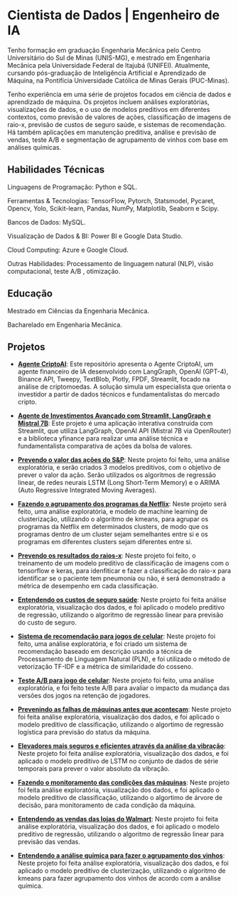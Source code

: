 ## <H1> Cientista de Dados | Engenheiro de IA </H1>

Tenho formação em graduação Engenharia Mecânica pelo Centro Universitário do Sul de Minas (UNIS-MG), e mestrado em Engenharia Mecânica pela Universidade Federal de Itajubá (UNIFEI). Atualmente, cursando pós-graduação de Inteligência Artificial e Aprendizado de Máquina, na Pontifícia Universidade Católica de Minas Gerais (PUC-Minas).

Tenho experiência em uma série de projetos focados em ciência de dados e aprendizado de máquina. Os projetos incluem análises exploratórias, visualizações de dados, e o uso de modelos preditivos em diferentes contextos, como previsão de valores de ações, classificação de imagens de raio-x, previsão de custos de seguro saúde, e sistemas de recomendação. Há também aplicações em manutenção preditiva, análise e previsão de vendas, teste A/B e segmentação de agrupamento de vinhos com base em análises químicas.

## <H2> Habilidades Técnicas </H2> 

Linguagens de Programação: Python e SQL.

Ferramentas & Tecnologias: TensorFlow, Pytorch, Statsmodel, Pycaret, Opencv, Yolo, Scikit-learn, Pandas, NumPy, Matplotlib, Seaborn e Scipy.

Bancos de Dados: MySQL.

Visualização de Dados & BI: Power BI e Google Data Studio.

Cloud Computing: Azure e Google Cloud.

Outras Habilidades: Processamento de linguagem natural (NLP), visão computacional, teste A/B , otimização.

## <H2> Educação </H2>

Mestrado em Ciências da Engenharia Mecânica.

Bacharelado em Engenharia Mecânica.

## <H2> Projetos </H2>

* **[Agente CriptoAI](https://github.com/gustavoptavares/agente_cripto)**: Este repositório apresenta o Agente CriptoAI, um agente financeiro de IA desenvolvido com LangGraph, OpenAI (GPT-4), Binance API, Tweepy, TextBlob, Plotly, FPDF, Streamlit, focado na análise de criptomoedas. A solução simula um especialista que orienta o investidor a partir de dados técnicos e fundamentalistas do mercado cripto.

* **[Agente de Investimentos Avançado com Streamlit, LangGraph e Mistral 7B](https://github.com/gustavoptavares/agente_financeiro)**: Este projeto é uma aplicação interativa construída com Streamlit, que utiliza LangGraph, OpenAI API (Mistral 7B via OpenRouter) e a biblioteca yfinance para realizar uma análise técnica e fundamentalista comparativa de ações da bolsa de valores.

* **[Prevendo o valor das ações do S&P](https://github.com/gustavoptavares/Acoes-Mercado-Financeiro)**: Neste projeto foi feito, uma análise exploratória, e serão criados 3 modelos preditivos, com o objetivo de prever o valor da ação. Serão utilizados os algoritmos de regressão linear, de redes neurais LSTM (Long Short-Term Memory) e o ARIMA (Auto Regressive Integrated Moving Averages).

* **[Fazendo o agrupamento dos programas da Netflix](https://github.com/gustavoptavares/cluster_netflix)**: Neste projeto será feito, uma análise exploratória, e modelo de machine learning de clusterização, utilizando o algoritmo de kmeans, para agrupar os programas da Netflix em determinados clusters, de modo que os programas dentro de um cluster sejam semelhantes entre si e os programas em diferentes clusters sejam diferentes entre si.
  
* **[Prevendo os resultados do raios-x](https://github.com/gustavoptavares/Classificacao-Raio-X)**: Neste projeto foi feito, o treinamento de um modelo preditivo de classificação de imagens com o tensorflow e keras, para idenfiticar e fazer a classificação do raio-x para identificar se o paciente tem pneumonia ou não, é será demonstrado a métrica de desempenho em cada classificação.
  
* **[Entendendo os custos de seguro saúde](https://github.com/gustavoptavares/Seguro-Saude)**: Neste projeto foi feita análise exploratória, visualização dos dados, e foi aplicado o modelo preditivo de regressão, utilizando o algoritmo de regressão linear para previsão do custo de seguro.

* **[Sistema de recomendação para jogos de celular](https://github.com/gustavoptavares/Jogos-de-Celular)**: Neste projeto foi feito, uma análise exploratória, e foi criado um sistema de recomendação baseado em descrição usando a técnica de Processamento de Linguagem Natural (PLN), e foi utilizado o método de vetorização TF-IDF e a métrica de similaridade do cosseno.

* **[Teste A/B para jogo de celular](https://github.com/gustavoptavares/Teste-A-B-Jogo-de-Celular)**: Neste projeto foi feito, uma análise exploratória, e foi feito teste A/B para avaliar o impacto da mudança das versões dos jogos na retenção de jogadores.
 
* **[Prevenindo as falhas de máquinas antes que aconteçam](https://github.com/gustavoptavares/Manutencao-Preditiva-AI4I)**: Neste projeto foi feita análise exploratória, visualização dos dados, e foi aplicado o modelo preditivo de classificação, utilizando o algortimo de regressão logística para previsão do status da máquina.

* **[Elevadores mais seguros e eficientes através da análise da vibração](https://github.com/gustavoptavares/Manutencao-Elevador)**: Neste projeto foi feita análise exploratória, visualização dos dados, e foi aplicado o modelo preditivo de LSTM no conjunto de dados de série temporais para prever o valor absoluto da vibração.

* **[Fazendo o monitoramento das condições das máquinas](https://github.com/gustavoptavares/Monitoramento-AI4I)**: Neste projeto foi feita análise exploratória, visualização dos dados, e foi aplicado o modelo preditivo de classificação, utilizando o algortimo de árvore de decisão, para monitoramento de cada condição da máquina.
  
* **[Entendendo as vendas das lojas do Walmart](https://github.com/gustavoptavares/Walmart-Vendas)**: Neste projeto foi feita análise exploratória, visualização dos dados, e foi aplicado o modelo preditivo de regressão, utilizando o algoritmo de regressão linear para previsão das vendas.

* **[Entendendo a análise química para fazer o agrupamento dos vinhos](https://github.com/gustavoptavares/Vinho)**: Neste projeto foi feita análise exploratória, visualização dos dados, e foi aplicado o modelo preditivo de clusterização, utilizando o algoritmo de kmeans para fazer agrupamento dos vinhos de acordo com a análise química.

